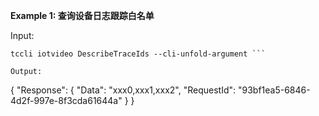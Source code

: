 **Example 1: 查询设备日志跟踪白名单**



Input: 

```
tccli iotvideo DescribeTraceIds --cli-unfold-argument ```

Output: 
```
{
    "Response": {
        "Data": "xxx0,xxx1,xxx2",
        "RequestId": "93bf1ea5-6846-4d2f-997e-8f3cda61644a"
    }
}
```

